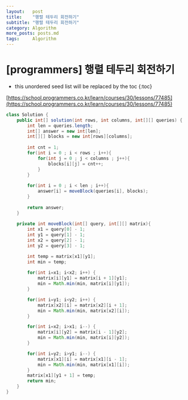 ```yaml
---
layout:   post
title:    "행렬 테두리 회전하기"
subtitle: "행렬 테두리 회전하기"
category: Algorithm
more_posts: posts.md
tags:     Algorithm
---
```

# [programmers] 행렬 테두리 회전하기

<!--more-->
<!-- Table of contents -->
* this unordered seed list will be replaced by the toc
{:toc}

[https://school.programmers.co.kr/learn/courses/30/lessons/77485](https://school.programmers.co.kr/learn/courses/30/lessons/77485)

```java
class Solution {
    public int[] solution(int rows, int columns, int[][] queries) {
        int len = queries.length;
        int[] answer = new int[len];
        int[][] blocks = new int[rows][columns];
        
        int cnt = 1;
        for(int i = 0 ; i < rows ; i++){
            for(int j = 0 ; j < columns ; j++){
                blocks[i][j] = cnt++;
            }
        }
        
        for(int i = 0 ; i < len ; i++){
            answer[i] = moveBlock(queries[i], blocks);
        }
        
        return answer;
    }
    
    private int moveBlock(int[] query, int[][] matrix){
        int x1 = query[0] - 1;
        int y1 = query[1] - 1;
        int x2 = query[2] - 1;
        int y2 = query[3] - 1;

		int temp = matrix[x1][y1];
		int min = temp;
		
		for(int i=x1; i<x2; i++) {
			matrix[i][y1] = matrix[i + 1][y1];
			min = Math.min(min, matrix[i][y1]);
		}

		for(int i=y1; i<y2; i++) {
			matrix[x2][i] = matrix[x2][i + 1];
			min = Math.min(min, matrix[x2][i]);
		}

		for(int i=x2; i>x1; i--) {
			matrix[i][y2] = matrix[i - 1][y2];
			min = Math.min(min, matrix[i][y2]);
		}

		for(int i=y2; i>y1; i--) {
			matrix[x1][i] = matrix[x1][i - 1];
			min = Math.min(min, matrix[x1][i]);
		}
		matrix[x1][y1 + 1] = temp;
		return min;
    }
}
```